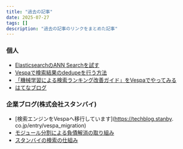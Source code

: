 ```yaml
---
title: "過去の記事"
date: 2025-07-27
tags: []
description: "過去の記事のリンクをまとめた記事"
---
```


### 個人

- [ElasticsearchのANN Searchを試す](https://qiita.com/takatori/items/2ab863285904031f4588)
- [Vespaで検索結果のdedupeを行う方法](https://qiita.com/takatori/items/34c9fd0a5468df93ffa1)
- [「機械学習による検索ランキング改善ガイド」をVespaでやってみる](https://qiita.com/takatori/items/c8eb4501ef33d4eedc8f)
- [はてなブログ](https://takatorix.hatenablog.com/)

### 企業ブログ(株式会社スタンバイ)
- [検索エンジンをVespaへ移行しています](https://techblog.stanby.
co.jp/entry/vespa_migration)
- [モジュール分割による負債解消の取り組み](https://techblog.stanby.co.jp/entry/stanby_api_refactoring)
- [スタンバイの検索の仕組み](https://techblog.stanby.co.jp/entry/stanby_search)

